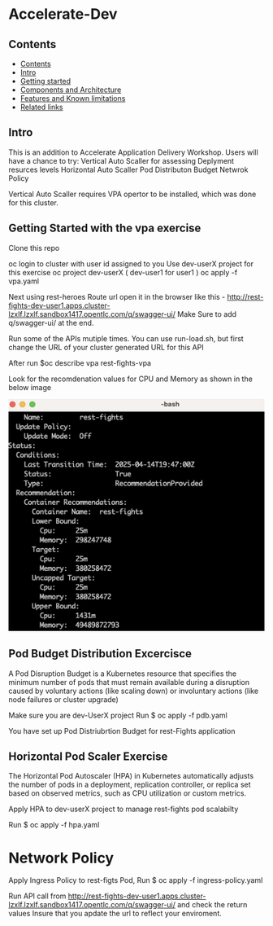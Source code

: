 # Accelerate-Dev

## Contents

- [Contents](#contents)
- [Intro](#intro)
- [Getting started](#getting-started)
- [Components and Architecture](#components-and-architecture)
- [Features and Known limitations](#features-and-known-limitations)
- [Related links](#related-links)

## Intro

This is an addition to Accelerate Application Delivery Workshop.
Users will have a chance to try: 
     Vertical Auto Scaller for assessing Deplyment resurces levels
     Horizontal Auto Scaller 
     Pod Distributon Budget
     Netwrok Policy

Vertical Auto Scaller requires VPA opertor to be installed, which was done for this cluster.


## Getting Started with the vpa exercise

Clone this repo


oc login to cluster with user id assigned to you
Use dev-userX project for this exercise
oc project dev-userX ( dev-user1 for user1 )
oc apply -f vpa.yaml 

Next using rest-heroes Route url open it in the browser like this - http://rest-fights-dev-user1.apps.cluster-lzxlf.lzxlf.sandbox1417.opentlc.com/q/swagger-ui/
Make Sure to add q/swagger-ui/ at the end.

Run some of the APIs mutiple times. You can use run-load.sh, but first change the URL of your cluster generated URL for this API

After run $oc describe vpa rest-fights-vpa

Look for the recomdenation values for CPU and Memory as shown in the below image


![](images/vpa-image.png)



## Pod Budget Distribution Excercisce

A Pod Disruption Budget is a Kubernetes resource that specifies the minimum number of pods that must remain available during a disruption caused by voluntary actions (like scaling down) or involuntary actions (like node failures or cluster upgrade)

Make sure you are dev-UserX project
Run $ oc apply -f pdb.yaml

You have set up Pod Distriubrtion Budget for rest-Fights application 

## Horizontal Pod Scaler Exercise

The Horizontal Pod Autoscaler (HPA) in Kubernetes automatically adjusts the number of pods in a deployment, replication controller, or replica set based on observed metrics, such as CPU utilization or custom metrics.

Apply HPA to dev-userX project to manage rest-fights pod scalabilty

Run $ oc apply -f hpa.yaml 


# Network Policy 
 Apply Ingress Policy to rest-figts Pod,
 Run $ oc apply -f ingress-policy.yaml

 Run API call from http://rest-fights-dev-user1.apps.cluster-lzxlf.lzxlf.sandbox1417.opentlc.com/q/swagger-ui/ and check the return values
 Insure that you apdate the url to reflect your enviroment.
 
